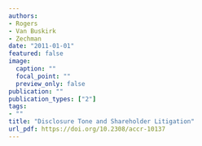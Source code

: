 ```yaml
---
authors:
- Rogers
- Van Buskirk
- Zechman
date: "2011-01-01"
featured: false
image:
  caption: ""
  focal_point: ""
  preview_only: false
publication: ""
publication_types: ["2"]
tags:
- ""
title: "Disclosure Tone and Shareholder Litigation"
url_pdf: https://doi.org/10.2308/accr-10137
---
```


